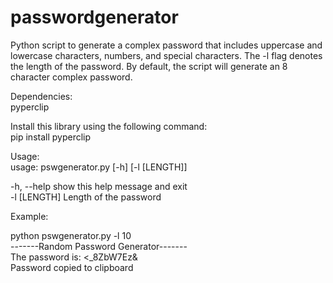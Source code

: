 # passwordgenerator
Python script to generate a complex password that includes uppercase and lowercase characters, numbers, and special characters. The -l flag denotes the length of the password. By default, the script will generate an 8 character complex password.  

Dependencies:  
pyperclip  

Install this library using the following command:  
pip install pyperclip  

Usage:  
usage: pswgenerator.py [-h] [-l [LENGTH]]  

-h, --help   show this help message and exit  
-l [LENGTH]  Length of the password  

Example:  

python pswgenerator.py -l 10  
-------Random Password Generator-------  
The password is: <_8ZbW7Ez&  
Password copied to clipboard  

